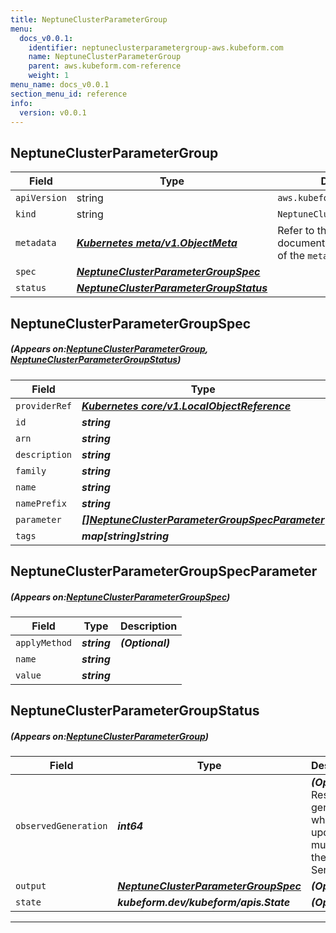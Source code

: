 ```yaml
---
title: NeptuneClusterParameterGroup
menu:
  docs_v0.0.1:
    identifier: neptuneclusterparametergroup-aws.kubeform.com
    name: NeptuneClusterParameterGroup
    parent: aws.kubeform.com-reference
    weight: 1
menu_name: docs_v0.0.1
section_menu_id: reference
info:
  version: v0.0.1
---
```


## NeptuneClusterParameterGroup
| Field | Type | Description |
| ------ | ----- | ----------- |
| `apiVersion` | string | `aws.kubeform.com/v1alpha1` |
|    `kind` | string | `NeptuneClusterParameterGroup` |
| `metadata` | ***[Kubernetes meta/v1.ObjectMeta](https://kubernetes.io/docs/reference/generated/kubernetes-api/v1.13/#objectmeta-v1-meta)***|Refer to the Kubernetes API documentation for the fields of the `metadata` field.|
| `spec` | ***[NeptuneClusterParameterGroupSpec](#NeptuneClusterParameterGroupSpec)***||
| `status` | ***[NeptuneClusterParameterGroupStatus](#NeptuneClusterParameterGroupStatus)***||
## NeptuneClusterParameterGroupSpec
##### (Appears on:[NeptuneClusterParameterGroup](#NeptuneClusterParameterGroup), [NeptuneClusterParameterGroupStatus](#NeptuneClusterParameterGroupStatus))
| Field | Type | Description |
| ------ | ----- | ----------- |
| `providerRef` | ***[Kubernetes core/v1.LocalObjectReference](https://kubernetes.io/docs/reference/generated/kubernetes-api/v1.13/#localobjectreference-v1-core)***||
| `id` | ***string***||
| `arn` | ***string***| ***(Optional)*** |
| `description` | ***string***| ***(Optional)*** |
| `family` | ***string***||
| `name` | ***string***| ***(Optional)*** |
| `namePrefix` | ***string***| ***(Optional)*** |
| `parameter` | ***[[]NeptuneClusterParameterGroupSpecParameter](#NeptuneClusterParameterGroupSpecParameter)***| ***(Optional)*** |
| `tags` | ***map[string]string***| ***(Optional)*** |
## NeptuneClusterParameterGroupSpecParameter
##### (Appears on:[NeptuneClusterParameterGroupSpec](#NeptuneClusterParameterGroupSpec))
| Field | Type | Description |
| ------ | ----- | ----------- |
| `applyMethod` | ***string***| ***(Optional)*** |
| `name` | ***string***||
| `value` | ***string***||
## NeptuneClusterParameterGroupStatus
##### (Appears on:[NeptuneClusterParameterGroup](#NeptuneClusterParameterGroup))
| Field | Type | Description |
| ------ | ----- | ----------- |
| `observedGeneration` | ***int64***| ***(Optional)*** Resource generation, which is updated on mutation by the API Server.|
| `output` | ***[NeptuneClusterParameterGroupSpec](#NeptuneClusterParameterGroupSpec)***| ***(Optional)*** |
| `state` | ***kubeform.dev/kubeform/apis.State***| ***(Optional)*** |
---
